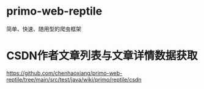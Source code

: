 # primo-web-reptile

简单、快速、随用型的爬虫框架

# CSDN作者文章列表与文章详情数据获取  

https://github.com/chenhaoxiang/primo-web-reptile/tree/main/src/test/java/wiki/primo/reptile/csdn

